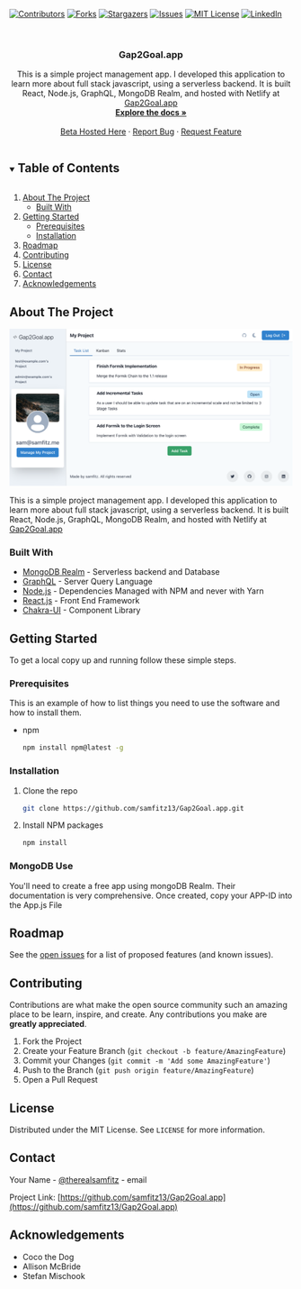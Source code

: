 <!-- PROJECT SHIELDS -->
<!--
*** I'm using markdown "reference style" links for readability.
*** Reference links are enclosed in brackets [ ] instead of parentheses ( ).
*** See the bottom of this document for the declaration of the reference variables
*** for contributors-url, forks-url, etc. This is an optional, concise syntax you may use.
*** https://www.markdownguide.org/basic-syntax/#reference-style-links
-->

[![Contributors][contributors-shield]][contributors-url]
[![Forks][forks-shield]][forks-url]
[![Stargazers][stars-shield]][stars-url]
[![Issues][issues-shield]][issues-url]
[![MIT License][license-shield]][license-url]
[![LinkedIn][linkedin-shield]][linkedin-url]

<!-- PROJECT LOGO -->
<br />
<p align="center">

  <h3 align="center">Gap2Goal.app</h3>

  <p align="center">
    This is a simple project management app. I developed this application to learn more about full stack javascript, using a serverless backend. It is built React, Node.js, GraphQL, MongoDB Realm, and hosted with Netlify at <a href='https://gap2goal.app'>Gap2Goal.app</a>
    <br />
    <a href="https://github.com/samfitz13/Gap2Goal.app"><strong>Explore the docs »</strong></a>
    <br />
    <br />
    <a href="https://gap2goal.netlify.app/">Beta Hosted Here</a>
    ·
    <a href="https://github.com/samfitz13/Gap2Goal.app/issues">Report Bug</a>
    ·
    <a href="https://github.com/samfitz13/Gap2Goal.app/issues">Request Feature</a>
  </p>
</p>

<!-- TABLE OF CONTENTS -->
<details open="open">
  <summary><h2 style="display: inline-block">Table of Contents</h2></summary>
  <ol>
    <li>
      <a href="#about-the-project">About The Project</a>
      <ul>
        <li><a href="#built-with">Built With</a></li>
      </ul>
    </li>
    <li>
      <a href="#getting-started">Getting Started</a>
      <ul>
        <li><a href="#prerequisites">Prerequisites</a></li>
        <li><a href="#installation">Installation</a></li>
      </ul>
    </li>
    <li><a href="#roadmap">Roadmap</a></li>
    <li><a href="#contributing">Contributing</a></li>
    <li><a href="#license">License</a></li>
    <li><a href="#contact">Contact</a></li>
    <li><a href="#acknowledgements">Acknowledgements</a></li>
  </ol>
</details>

<!-- ABOUT THE PROJECT -->

## About The Project

![Product-Screenshot](ProductScreenShot.png "Gap2Goal.app Product Screenshot")

This is a simple project management app. I developed this application to learn more about full stack javascript, using a serverless backend. It is built React, Node.js, GraphQL, MongoDB Realm, and hosted with Netlify at [Gap2Goal.app](Gap2Goal.app)

### Built With

- [MongoDB Realm](Mongodb.com) - Serverless backend and Database
- [GraphQL](graphql.org) - Server Query Language
- [Node.js](nodejs.org/en/) - Dependencies Managed with NPM and never with Yarn
- [React.js](reactjs.org) - Front End Framework
- [Chakra-UI](chakra-ui.com) - Component Library

<!-- GETTING STARTED -->

## Getting Started

To get a local copy up and running follow these simple steps.

### Prerequisites

This is an example of how to list things you need to use the software and how to install them.

- npm
  ```sh
  npm install npm@latest -g
  ```

### Installation

1. Clone the repo
   ```sh
   git clone https://github.com/samfitz13/Gap2Goal.app.git
   ```
2. Install NPM packages
   ```sh
   npm install
   ```

### MongoDB Use

You'll need to create a free app using mongoDB Realm. Their documentation is very comprehensive. Once created, copy your APP-ID into the App.js File

<!-- ROADMAP -->

## Roadmap

See the [open issues](https://github.com/samfitz13/Gap2Goal.app/issues) for a list of proposed features (and known issues).

<!-- CONTRIBUTING -->

## Contributing

Contributions are what make the open source community such an amazing place to be learn, inspire, and create. Any contributions you make are **greatly appreciated**.

1. Fork the Project
2. Create your Feature Branch (`git checkout -b feature/AmazingFeature`)
3. Commit your Changes (`git commit -m 'Add some AmazingFeature'`)
4. Push to the Branch (`git push origin feature/AmazingFeature`)
5. Open a Pull Request

<!-- LICENSE -->

## License

Distributed under the MIT License. See `LICENSE` for more information.

<!-- CONTACT -->

## Contact

Your Name - [@therealsamfitz](https://twitter.com/therealsamfitz) - email

Project Link: [https://github.com/samfitz13/Gap2Goal.app](https://github.com/samfitz13/Gap2Goal.app)

<!-- ACKNOWLEDGEMENTS -->

## Acknowledgements

- Coco the Dog
- Allison McBride
- Stefan Mischook

<!-- MARKDOWN LINKS & IMAGES -->
<!-- https://www.markdownguide.org/basic-syntax/#reference-style-links -->

[contributors-shield]: https://img.shields.io/github/contributors/samfitz13/repo.svg?style=for-the-badge
[contributors-url]: https://github.com/samfitz13/Gap2Goal.app/graphs/contributors
[forks-shield]: https://img.shields.io/github/forks/samfitz13/repo.svg?style=for-the-badge
[forks-url]: https://github.com/samfitz13/Gap2Goal.app/network/members
[stars-shield]: https://img.shields.io/github/stars/samfitz13/repo.svg?style=for-the-badge
[stars-url]: https://github.com/samfitz13/Gap2Goal.app/stargazers
[issues-shield]: https://img.shields.io/github/issues/samfitz13/repo.svg?style=for-the-badge
[issues-url]: https://github.com/samfitz13/Gap2Goal.app/issues
[license-shield]: https://img.shields.io/github/license/samfitz13/repo.svg?style=for-the-badge
[license-url]: https://github.com/samfitz13/Gap2Goal.app/blob/master/LICENSE.txt
[linkedin-shield]: https://img.shields.io/badge/-LinkedIn-black.svg?style=for-the-badge&logo=linkedin&colorB=555
[linkedin-url]: https://linkedin.com/in/samfitzofficial
